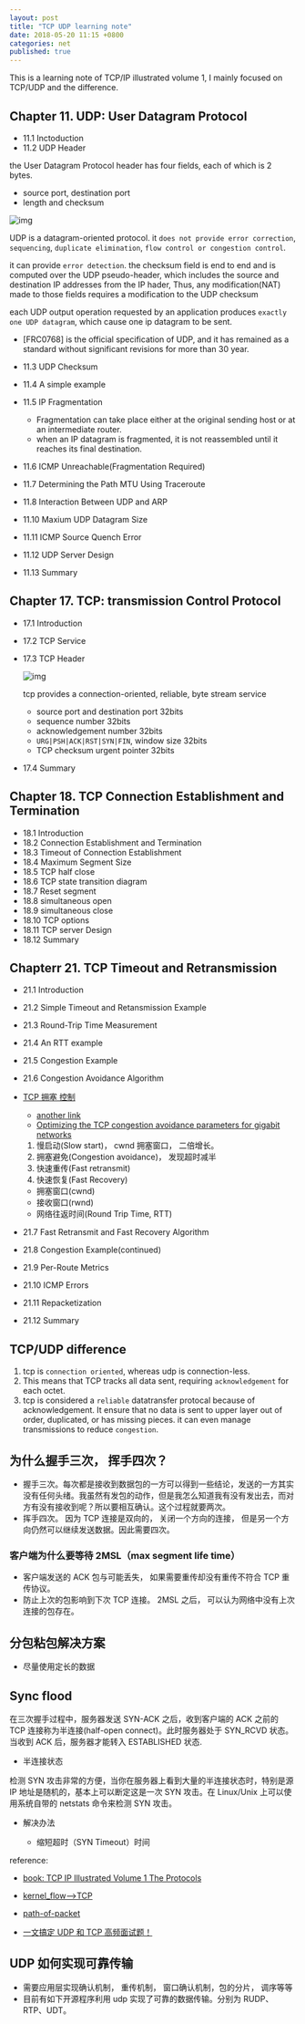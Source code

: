 ```yaml
---
layout: post
title: "TCP UDP learning note"
date: 2018-05-20 11:15 +0800
categories: net
published: true
---
```


This is a learning note of TCP/IP illustrated volume 1, I mainly focused on TCP/UDP and the difference.

## Chapter 11. UDP: User Datagram Protocol

- 11.1 Inctoduction
- 11.2 UDP Header

the User Datagram Protocol header has four fields, each of which is 2 bytes.

- source port, destination port
- length and checksum

![img](http://telescript.denayer.wenk.be/~hcr/cn/idoceo/images/udp_header.gif)

UDP is a datagram-oriented protocol. it `does not provide error correction`, `sequencing`, `duplicate elimination`, `flow control or congestion control`.

it can provide `error detection`. the checksum field is end to end and is computed over the UDP pseudo-header, which includes the source and destination IP addresses from the IP hader, Thus, any modification(NAT) made to those fields requires a modification to the UDP checksum

each UDP output operation requested by an application produces `exactly one UDP datagram`, which cause one ip datagram to be sent.

- [FRC0768] is the official specification of UDP, and it has remained as a standard without significant revisions for more than 30 year.

- 11.3 UDP Checksum
- 11.4 A simple example
- 11.5 IP Fragmentation
  - Fragmentation can take place either at the original sending host or at an intermediate router.
  - when an IP datagram is fragmented, it is not reassembled until it reaches its final destination.
- 11.6 ICMP Unreachable(Fragmentation Required)
- 11.7 Determining the Path MTU Using Traceroute
- 11.8 Interaction Between UDP and ARP
- 11.10 Maxium UDP Datagram Size
- 11.11 ICMP Source Quench Error
- 11.12 UDP Server Design
- 11.13 Summary

## Chapter 17. TCP: transmission Control Protocol

- 17.1 Introduction

- 17.2 TCP Service

- 17.3 TCP Header

  ![img](http://telescript.denayer.wenk.be/~hcr/cn/idoceo/images/tcp_header.gif)

  tcp provides a connection-oriented, reliable, byte stream service

  - source port and destination port 32bits
  - sequence number 32bits
  - acknowledgement number 32bits
  - `URG|PSH|ACK|RST|SYN|FIN`, window size 32bits
  - TCP checksum urgent pointer 32bits

* 17.4 Summary

## Chapter 18. TCP Connection Establishment and Termination

- 18.1 Introduction
- 18.2 Connection Establishment and Termination
- 18.3 Timeout of Connection Establishment
- 18.4 Maximum Segment Size
- 18.5 TCP half close
- 18.6 TCP state transition diagram
- 18.7 Reset segment
- 18.8 simultaneous open
- 18.9 simultaneous close
- 18.10 TCP options
- 18.11 TCP server Design
- 18.12 Summary

## Chapterr 21. TCP Timeout and Retransmission

- 21.1 Introduction

- 21.2 Simple Timeout and Retansmission Example

- 21.3 Round-Trip Time Measurement

- 21.4 An RTT example

- 21.5 Congestion Example

- 21.6 Congestion Avoidance Algorithm

- [TCP 拥塞 控制](https://zhidao.baidu.com/question/98620785.html)

  - [another link](https://www.youtube.com/watch?v=cPLDaypKQkU&t=113s)
  - [Optimizing the TCP congestion avoidance parameters for gigabit networks](https://www.excentis.com/blog/optimizing-tcp-congestion-avoidance-parameters-gigabit-networks)

  1. 慢启动(Slow start)， cwnd 拥塞窗口， 二倍增长。
  2. 拥塞避免(Congestion avoidance)， 发现超时减半
  3. 快速重传(Fast retransmit)
  4. 快速恢复(Fast Recovery)

  - 拥塞窗口(cwnd)
  - 接收窗口(rwnd)
  - 网络往返时间(Round Trip Time, RTT)

- 21.7 Fast Retransmit and Fast Recovery Algorithm

- 21.8 Congestion Example(continued)

- 21.9 Per-Route Metrics

- 21.10 ICMP Errors

- 21.11 Repacketization

- 21.12 Summary

## TCP/UDP difference

1. tcp is `connection oriented`, whereas udp is connection-less.
2. This means that TCP tracks all data sent, requiring `acknowledgement` for each octet.
3. tcp is considered a `reliable` datatransfer protocal because of acknowledgement. It ensure that no data is sent to upper layer out of order, duplicated, or has missing pieces. it can even manage transmissions to reduce `congestion`.

## 为什么握手三次， 挥手四次？

- 握手三次。每次都是接收到数据包的一方可以得到一些结论，发送的一方其实没有任何头绪。我虽然有发包的动作，但是我怎么知道我有没有发出去，而对方有没有接收到呢？所以要相互确认。这个过程就要两次。
- 挥手四次。 因为 TCP 连接是双向的， 关闭一个方向的连接， 但是另一个方向仍然可以继续发送数据。因此需要四次。

### 客户端为什么要等待 2MSL（max segment life time）

- 客户端发送的 ACK 包与可能丢失， 如果需要重传却没有重传不符合 TCP 重传协议。
- 防止上次的包影响到下次 TCP 连接。 2MSL 之后， 可以认为网络中没有上次连接的包存在。

## 分包粘包解决方案

- 尽量使用定长的数据

## Sync flood

在三次握手过程中，服务器发送 SYN-ACK 之后，收到客户端的 ACK 之前的 TCP 连接称为半连接(half-open connect)。此时服务器处于 SYN_RCVD 状态。当收到 ACK 后，服务器才能转入 ESTABLISHED 状态.

- 半连接状态

检测 SYN 攻击非常的方便，当你在服务器上看到大量的半连接状态时，特别是源 IP 地址是随机的，基本上可以断定这是一次 SYN 攻击。在 Linux/Unix 上可以使用系统自带的 netstats 命令来检测 SYN 攻击。

- 解决办法

  - 缩短超时（SYN Timeout）时间

reference:

- [book: TCP IP Illustrated Volume 1 The Protocols](https://doc.lagout.org/network/TCP%20IP%20Illustrated%20Volume%201%20The%20Protocols.pdf)

- [kernel_flow-->TCP](https://wiki.linuxfoundation.org/networking/kernel_flow)
- [path-of-packet](https://www.cs.dartmouth.edu/~sergey/me/netreads/path-of-packet/Lab9_modified.pdf)
- [一文搞定 UDP 和 TCP 高频面试题！](https://zhuanlan.zhihu.com/p/108822858)

## UDP 如何实现可靠传输

- 需要应用层实现确认机制， 重传机制， 窗口确认机制，包的分片， 调序等等
- 目前有如下开源程序利用 udp 实现了可靠的数据传输。分别为 RUDP、RTP、UDT。

